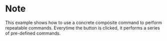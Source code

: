 ﻿# Note
This example shows how to use a concrete composite command to perform repeatable commands. 
Everytime the button is clicked, it performs a series of pre-defined commands.